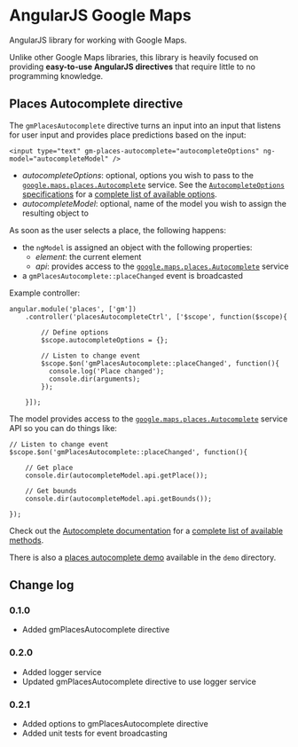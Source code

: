 # AngularJS Google Maps

AngularJS library for working with Google Maps.

Unlike other Google Maps libraries, this library is heavily focused on providing **easy-to-use AngularJS directives** that require little to no programming knowledge.

## Places Autocomplete directive

The `gmPlacesAutocomplete` directive turns an input into an input that listens for user input and provides place predictions based on the input:

    <input type="text" gm-places-autocomplete="autocompleteOptions" ng-model="autocompleteModel" />

- *autocompleteOptions*: optional, options you wish to pass to the [`google.maps.places.Autocomplete`](https://developers.google.com/maps/documentation/javascript/reference?hl=nl#Autocomplete) service. See the [`AutocompleteOptions` specifications](https://developers.google.com/maps/documentation/javascript/reference?hl=nl#AutocompleteOptions) for a [complete list of available options](https://developers.google.com/maps/documentation/javascript/reference?hl=nl#AutocompleteOptions).
- *autocompleteModel*: optional, name of the model you wish to assign the resulting object to

As soon as the user selects a place, the following happens:

- the `ngModel` is assigned an object with the following properties:
  + *element*: the current element
  + *api*: provides access to the [`google.maps.places.Autocomplete`](https://developers.google.com/maps/documentation/javascript/reference?hl=nl#Autocomplete) service
- a `gmPlacesAutocomplete::placeChanged` event is broadcasted

Example controller:

    angular.module('places', ['gm'])
        .controller('placesAutocompleteCtrl', ['$scope', function($scope){

            // Define options
            $scope.autocompleteOptions = {};

            // Listen to change event
            $scope.$on('gmPlacesAutocomplete::placeChanged', function(){
              console.log('Place changed');
              console.dir(arguments);
            });

        }]);

The model provides access to the [`google.maps.places.Autocomplete`](https://developers.google.com/maps/documentation/javascript/reference?hl=nl#Autocomplete) service API so you can do things like:

    // Listen to change event
    $scope.$on('gmPlacesAutocomplete::placeChanged', function(){

        // Get place
        console.dir(autocompleteModel.api.getPlace());

        // Get bounds
        console.dir(autocompleteModel.api.getBounds());

    });


Check out the [Autocomplete documentation](https://developers.google.com/maps/documentation/javascript/reference?hl=nl#Autocomplete) for a [complete list of available methods](https://developers.google.com/maps/documentation/javascript/reference?hl=nl#Autocomplete).

There is also a [places autocomplete demo](https://github.com/jvandemo/angularjs-google-maps/tree/master/demo/places) available in the `demo` directory.

## Change log

### 0.1.0

- Added gmPlacesAutocomplete directive

### 0.2.0

- Added logger service
- Updated gmPlacesAutocomplete directive to use logger service

### 0.2.1

- Added options to gmPlacesAutocomplete directive
- Added unit tests for event broadcasting

